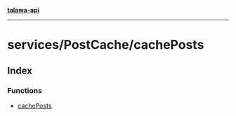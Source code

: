 [**talawa-api**](../../../README.md)

***

# services/PostCache/cachePosts

## Index

### Functions

- [cachePosts](functions/cachePosts.md)
